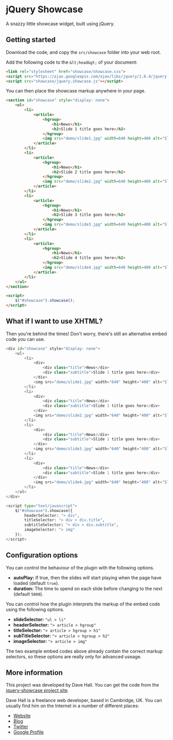 jQuery Showcase
===============

A snazzy little showcase widget, built using jQuery.


Getting started
---------------

Download the code, and copy the `src/showcase` folder into your web root.

Add the following code to the `&lt;head&gt;` of your document:

```html
<link rel="stylesheet" href="showcase/showcase.css">
<script src="https://ajax.googleapis.com/ajax/libs/jquery/1.6.4/jquery.min.js"></script>
<script src="showcase/jquery.showcase.js"></script>
```

You can then place the showcase markup anywhere in your page.

```html
<section id="showcase" style="display: none">
    <ul>
        <li>
            <article>
                <hgroup>
                    <h1>News</h1>
                    <h2>Slide 1 title goes here</h2>
                </hgroup>
                <img src="demo/slide1.jpg" width=640 height=400 alt="Slide 1">
            </article>
        </li>
        <li>
            <article>
                <hgroup>
                    <h1>News</h1>
                    <h2>Slide 2 title goes here</h2>
                </hgroup>
                <img src="demo/slide2.jpg" width=640 height=400 alt="Slide 2">
            </article>
        </li>
        <li>
            <article>
                <hgroup>
                    <h1>News</h1>
                    <h2>Slide 3 title goes here</h2>
                </hgroup>
                <img src="demo/slide3.jpg" width=640 height=400 alt="Slide 3">
            </article>
        </li>
        <li>
            <article>
                <hgroup>
                    <h1>News</h1>
                    <h2>Slide 4 title goes here</h2>
                </hgroup>
                <img src="demo/slide4.jpg" width=640 height=480 alt="Slide 4">
            </article>
        </li>
    </ul>
</section>

<script>
    $("#showcase").showcase();
</script>
```


What if I want to use XHTML?
----------------------------

Then you're behind the times! Don't worry, there's still an alternative embed code you can use.

```python
<div id="showcase" style="display: none">
    <ul>
        <li>
            <div>
                <div class="title">News</div>
                <div class="subtitle">Slide 1 title goes here</div>
            </div>
            <img src="demo/slide1.jpg" width="640" height="400" alt="Slide 1"/>
        </li>
        <li>
            <div>
                <div class="title">News</div>
                <div class="subtitle">Slide 1 title goes here</div>
            </div>
            <img src="demo/slide2.jpg" width="640" height="400" alt="Slide 2"/>
        </li>
        <li>
            <div>
                <div class="title">News</div>
                <div class="subtitle">Slide 1 title goes here</div>
            </div>
            <img src="demo/slide3.jpg" width="640" height="400" alt="Slide 3"/>
        </li>
        <li>
            <div>
                <div class="title">News</div>
                <div class="subtitle">Slide 1 title goes here</div>
            </div>
            <img src="demo/slide4.jpg" width="640" height="480" alt="Slide 4"/>
        </li>
    </ul>
</div>

<script type="text/javascript">
    $("#showcase").showcase({
        headerSelector: "> div",
        titleSelector: "> div > div.title",
        subtitleSelector: "> div > div.subtitle",
        imageSelector: "> img"
    });
</script>
```


Configuration options
---------------------

You can control the behaviour of the plugin with the following options.

*   **autoPlay:** If true, then the slides will start playing when the page have loaded (default `true`).
*   **duration:** The time to spend on each slide before changing to the next (default `5000`).

You can control how the plugin interprets the markup of the embed code using the following options.

*   **slideSelector:** `"ul > li"`
*   **headerSelector:** `"> article > hgroup"`
*   **titleSelector:** `"> article > hgroup > h1"`
*   **subTitleSelector:** `"> article > hgroup > h2"`
*   **imageSelector:** `"> article > img"`

The two example embed codes above already contain the correct markup selectors, so these options are really only for advanced useage.


More information
----------------

This project was developed by Dave Hall. You can get the code from the
[jquery-showcase project site][].

[jquery-showcase project site]: http://github.com/etianen/jquery-showcase
    "jquery-showcase on GitHub"
    
Dave Hall is a freelance web developer, based in Cambridge, UK. You can usually
find him on the Internet in a number of different places:

*   [Website](http://www.etianen.com/ "Dave Hall's homepage")
*   [Blog](http://www.etianen.com/blog/developers/ "Dave Hall's blog")
*   [Twitter](http://twitter.com/etianen "Dave Hall on Twitter")
*   [Google Profile](http://www.google.com/profiles/david.etianen "Dave Hall's Google profile")